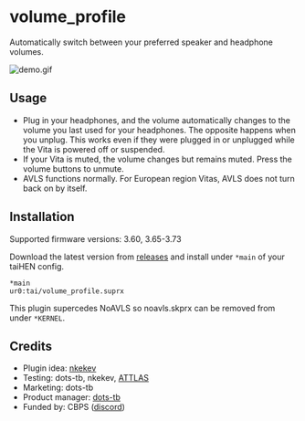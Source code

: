 # volume_profile

Automatically switch between your preferred speaker and headphone volumes.

![demo.gif](https://github.com/cuevavirus/volume_profile/raw/assets/demo.gif)

## Usage

- Plug in your headphones, and the volume automatically changes to the volume you last used for your headphones. The opposite happens when you unplug. This works even if they were plugged in or unplugged while the Vita is powered off or suspended.
- If your Vita is muted, the volume changes but remains muted. Press the volume buttons to unmute.
- AVLS functions normally. For European region Vitas, AVLS does not turn back on by itself.

## Installation

Supported firmware versions: 3.60, 3.65-3.73

Download the latest version from [releases](https://github.com/cuevavirus/volume_profile/releases) and install under `*main` of your taiHEN config.

```
*main
ur0:tai/volume_profile.suprx
```

This plugin supercedes NoAVLS so noavls.skprx can be removed from under `*KERNEL`.

## Credits

- Plugin idea: [nkekev](https://twitter.com/Nkekev)
- Testing: dots-tb, nkekev, [ATTLAS](https://twitter.com/ATTLAS_)
- Marketing: dots-tb
- Product manager: [dots-tb](https://www.youtube.com/channel/UCsGdCQOiM33p16vZT-zM9MA)
- Funded by: CBPS ([discord](https://discord.gg/2nDCbxJ))

